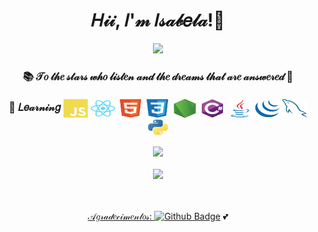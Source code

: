 <h1  align="center"> 𝐻𝒾𝒾, 𝐼'𝓂 𝐼𝓈𝒶𝒷𝑒𝓁𝒶!👋</h1>

<p align="center">
<img src = "https://c.tenor.com/1uklp9zqO3oAAAAC/computer-typing.gif"/>
</p> 


<div align="center">
<h3>
📚 𝒯𝑜 𝓉𝒽𝑒 𝓈𝓉𝒶𝓇𝓈 𝓌𝒽𝑜 𝓁𝒾𝓈𝓉𝑒𝓃 𝒶𝓃𝒹 𝓉𝒽𝑒 𝒹𝓇𝑒𝒶𝓂𝓈 𝓉𝒽𝒶𝓉 𝒶𝓇𝑒 𝒶𝓃𝓈𝓌𝑒𝓇𝑒𝒹 🌠<br/> <br/>
🌱 𝐿𝑒𝒶𝓇𝓃𝒾𝓃𝑔
   <img align="center" alt="gi-Js" height="30" width="40" src="https://raw.githubusercontent.com/devicons/devicon/master/icons/javascript/javascript-plain.svg">
   <img align="center" alt="gi-React" height="30" width="40" src="https://raw.githubusercontent.com/devicons/devicon/master/icons/react/react-original.svg">
   <img align="center" alt="gi-HTML" height="30" width="40" src="https://raw.githubusercontent.com/devicons/devicon/master/icons/html5/html5-original.svg">
   <img align="center" alt="gi-CSS" height="30" width="40" src="https://raw.githubusercontent.com/devicons/devicon/master/icons/css3/css3-original.svg">
   <img align="center" alt="gi-Node" height="30" width="40" src="https://raw.githubusercontent.com/devicons/devicon/master/icons/nodejs/nodejs-original.svg">
   <img align="center" alt="gi-Csharp" height="30" width="40" src="https://raw.githubusercontent.com/devicons/devicon/master/icons/csharp/csharp-original.svg">
   <img align="center" alt="gi-Java" height="30" width="40" src="https://raw.githubusercontent.com/devicons/devicon/master/icons/java/java-original.svg">
   <img align="center" alt="gi-Jquey" height="30" width="40" src="https://raw.githubusercontent.com/devicons/devicon/master/icons/jquery/jquery-original.svg">
  <img align="center" alt="gi-Mysql" height="30" width="40" src="https://raw.githubusercontent.com/devicons/devicon/master/icons/mysql/mysql-original.svg">
 <img align="center" alt="gi-Python" height="30" width="40" src="https://raw.githubusercontent.com/devicons/devicon/master/icons/python/python-original.svg">

    
 <br/>
 </h3>
 </div>

<div align="center">
  <a href="https://github.com/Isabela-CP">
  <img height="180em" src="https://github-readme-stats.vercel.app/api?username=Isabela-CP&show_icons=true&theme=radical&include_all_commits=true&count_private=true"/>
  <br/> <br/>
  <img height="180em" src="https://github-readme-stats.vercel.app/api/top-langs/?username=Isabela-CP&layout=compact&langs_count=7&theme=radical"/>
</br>
</br></br>

𝒜𝑔𝓇𝒶𝒹𝑒𝒸𝒾𝓂𝑒𝓃𝓉𝑜𝓈: [![Github Badge](https://img.shields.io/badge/-@GiZambanini-24292e?style=flat&logo=Github&logoColor=white&link=https://github.com/gizambanini)](https://github.com/gizambanini) 💕
</br></br>

 </div> </div>


